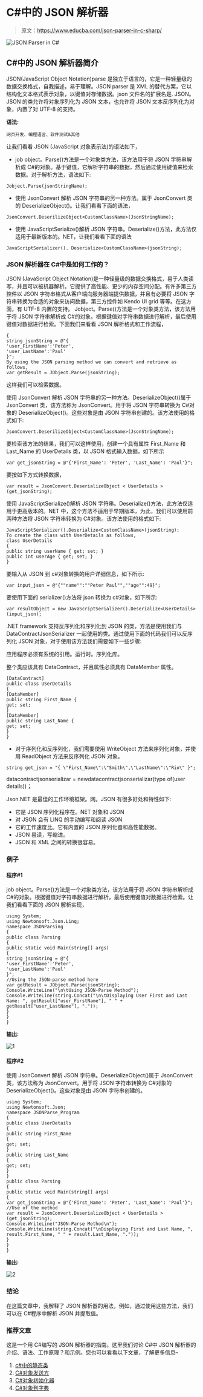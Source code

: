 # C#中的 JSON 解析器

> 原文：<https://www.educba.com/json-parser-in-c-sharp/>

![JSON Parser in C#](img/dad10cb893ee481645103410bccf4423.png)



## C#中的 JSON 解析器简介

JSON(JavaScript Object Notation)parse 是独立于语言的，它是一种轻量级的数据交换格式，自我描述，易于理解。JSON parser 是 XML 的替代方案，它以结构化文本格式表示对象，以键值对存储数据。json 文件名的扩展名是. JSON。JSON 的类允许将对象序列化为 JSON 文本，也允许将 JSON 文本反序列化为对象，内置了对 UTF-8 的支持。

**语法:**

<small>网页开发、编程语言、软件测试&其他</small>

让我们看看 JSON (JavaScript 对象表示法)的语法如下，

*   job object。Parse()方法是一个对象类方法，该方法用于将 JSON 字符串解析成 C#的对象。基于键值，它解析字符串的数据，然后通过使用键值来检索数据。对于解析方法，语法如下:

```
Jobject.Parse(jsonStringName);
```

*   使用 JsonConvert 解析 JSON 字符串的另一种方法。属于 JsonConvert 类的 DeserializeObject()。让我们看看下面的语法，

```
JsonConvert.DeserilizeObject<CustomClassName>(JsonStringName);
```

*   使用 JavaScriptSerialize()解析 JSON 字符串。Deserialize()方法，此方法仅适用于最新版本的。NET，让我们看看下面的语法

```
JavaScriptSerializer(). Deserialize<CustomClassName>(jsonString);
```

### JSON 解析器在 C#中是如何工作的？

JSON (JavaScript Object Notation)是一种轻量级的数据交换格式，易于人类读写，并且可以被机器解析。它提供了高性能、更少的内存空间分配。有许多第三方控件以 JSON 字符串格式从客户端向服务器端提供数据，并且有必要将 JSON 字符串转换为合适的对象来访问数据，第三方控件如 Kendo UI grid 等等。在这方面，有 UTF-8 内置的支持。
Jobject。Parse()方法是一个对象类方法，该方法用于将 JSON 字符串解析成 C#的对象。根据键值对字符串数据进行解析，最后使用键值对数据进行检索。下面我们来看看 JSON 解析格式和工作流程，

```
{
string jsonString = @"{
'user_FirstName':'Peter',
'user_LastName':'Paul'
}";
By using the JSON parsing method we can convert and retrieve as follows,
var getResult = JObject.Parse(jsonString);
```

这样我们可以检索数据。

使用 JsonConvert 解析 JSON 字符串的另一种方法。DeserializeObject()属于 JsonConvert 类，该方法称为 JsonConvert。用于将 JSON 字符串转换为 C#对象的 DeserializeObject()。这些对象是由 JSON 字符串创建的。该方法使用的格式如下:

```
JsonConvert.DeserilizeObject<CustomClassName>(JsonStringName);
```

要检索该方法的结果，我们可以这样使用，创建一个具有属性 First_Name 和 Last_Name 的 UserDetails 类，以 JSON 格式输入数据，如下所示

```
var get_jsonString = @"{'First_Name': 'Peter', 'Last_Name': 'Paul'}";
```

要按如下方式转换数据，

```
var result = JsonConvert.DeserializeObject < UserDetails > (get_jsonString);
```

使用 JavaScriptSerialize()解析 JSON 字符串。Deserialize()方法，此方法仅适用于更高版本的。NET 中，这个方法不适用于早期版本，为此，我们可以使用前两种方法将 JSON 字符串转换为 C#对象。该方法使用的格式如下:

```
JavaScriptSerializer().Deserialize<CustomClassName>(jsonString);
To create the class with UserDetails as follows,
class UserDetails
{
public string userName { get; set; }
public int userAge { get; set; }
}
```

要输入从 JSON 到 c#对象转换的用户详细信息，如下所示:

```
var input_json = @"{""name"":""Peter Paul"",""age"":49}";
```

要使用下面的 serializer()方法将 json 转换为 c#对象，如下所示:

```
var resultObject = new JavaScriptSerializer().Deserialize<UserDetails>(input_json);
```

.NET framework 支持反序列化和序列化到 JSON 的类，方法是使用我们与 DataContractJsonSerializer 一起使用的类。通过使用下面的代码我们可以反序列化 JSON 对象，对于使用该方法我们需要如下一些步骤:

应用程序必须有系统的引用。运行时。序列化库。

整个类应该具有 DataContract，并且属性必须具有 DataMember 属性。

```
[DataContract]
public class USerDetails
{
[DataMember]
public string First_Name {
get; set;
}
[DataMember]
public string Last_Name {
get; set;
}
}
```

*   对于序列化和反序列化，我们需要使用 WriteObject 方法来序列化对象，并使用 ReadObject 方法来反序列化 JSON 对象。

```
string get_json = "{ \"First_Name\":\"Smith\",\"LastName\":\"Rio\" }";
```

datacontractjsonserializar = newdatacontractjsonserializar(type of(user details))；

Json.NET 是最佳的工作环境框架。网。JSON 有很多好处和特性如下:

*   它是 JSON 序列化程序在。NET 对象和 JSON
*   对 JSON 会有 LINQ 的手动编写和阅读 JSON
*   它的工作速度比。它有内置的 JSON 序列化器和高性能数据。
*   JSON 易读，写缩进。
*   JSON 和 XML 之间的转换很容易。

### 例子

#### 程序#1

job object。Parse()方法是一个对象类方法，该方法用于将 JSON 字符串解析成 C#的对象。根据键值对字符串数据进行解析，最后使用键值对数据进行检索。让我们看看下面的 JSON 解析实现，

```
using System;
using Newtonsoft.Json.Linq;
namespace JSONParsing
{
public class Parsing
{
public static void Main(string[] args)
{
string jsonString = @"{
'user_FirstName':'Peter',
'user_LastName':'Paul'
}";
//Using the JSON-parse method here
var getResult = JObject.Parse(jsonString);
Console.WriteLine("\n\tUsing JSON-Parse Method");
Console.WriteLine(string.Concat("\n\tDisplaying User First and Last Name: ", getResult["user_FirstName"], " " + getResult["user_LastName"], "."));
}
}
}
```

**输出:**

![1](img/627ada7c9a1231689a8addb2890554c3.png)



#### 程序#2

使用 JsonConvert 解析 JSON 字符串。DeserializeObject()属于 JsonConvert 类，该方法称为 JsonConvert。用于将 JSON 字符串转换为 C#对象的 DeserializeObject()。这些对象是由 JSON 字符串创建的。

```
using System;
using Newtonsoft.Json;
namespace JSONParse_Program
{
public class UserDetails
{
public string First_Name
{
get; set;
}
public string Last_Name
{
get; set;
}
}
public class Parsing
{
public static void Main(string[] args)
{
var get_jsonString = @"{'First_Name': 'Peter', 'Last_Name': 'Paul'}";
//Use of the method
var result = JsonConvert.DeserializeObject < UserDetails > (get_jsonString);
Console.WriteLine("JSON-Parse Method\n");
Console.WriteLine(string.Concat("\nDisplaying First and Last Name, ", result.First_Name, " " + result.Last_Name, "."));
}
}
}
```

**输出:**

![2](img/d002d6b05be0dc2feb36a409b8ddf43c.png)



### 结论

在这篇文章中，我解释了 JSON 解析器的用法，例如，通过使用这些方法，我们可以在 C#程序中解析 JSON 并提取值。

### 推荐文章

这是一个用 C#编写的 JSON 解析器的指南。这里我们讨论 C#中 JSON 解析器的介绍、语法、工作原理？和示例。您也可以看看以下文章，了解更多信息–

1.  [c#中的静态类](https://www.educba.com/static-class-in-c-sharp/)
2.  [C#对象发送方](https://www.educba.com/c-sharp-object-sender/)
3.  [C#对象初始化器](https://www.educba.com/c-sharp-object-initializer/)
4.  [C#对象到字典](https://www.educba.com/c-object-to-dictionary/)





